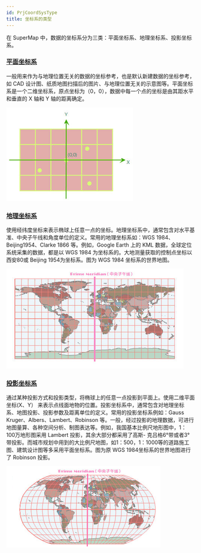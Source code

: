 ```yaml
---
id: PrjCoordSysType
title: 坐标系的类型  
---  
```

 在 SuperMap 中，数据的坐标系分为三类：平面坐标系、地理坐标系、投影坐标系。



 ### [平面坐标系](PlaneCoordSysDia)

 一般用来作为与地理位置无关的数据的坐标参考，也是默认新建数据的坐标参考，如 CAD
设计图、纸质地图扫描后的图片、与地理位置无关的示意图等。平面坐标系是一个二维坐标系，原点坐标为（0，0），数据中每一个点的坐标是由其距水平和垂直的 X 轴和
Y 轴的距离确定。

 ![](img/Prj_CS_Type_1.png)  
 
  
 ### [地理坐标系](GeoCoordSysDia)

 使用经纬度坐标来表示椭球上任意一点的坐标。地理坐标系中，通常包含对水平基准、中央子午线和角度单位的定义。常用的地理坐标系如：WGS
1984、Beijing1954、Clarke 1866 等。例如，Google Earth 上的 KML 数据，全球定位系统采集的数据，都是以 WGS
1984 为坐标系的。大地测量获取的控制点坐标以西安80或 Beijing 1954为坐标系。图为 WGS 1984 坐标系的世界地图。

 ![](img/Prj_CS_Type_2.png)  
  
 ### [投影坐标系](PrjCoordSysDia)

通过某种投影方式和投影类型，将椭球上的任意一点投影到平面上。使用二维平面坐标(X、Y）
来表示点线面地物的位置。投影坐标系中，通常包含对地理坐标系、地图投影、投影参数及距离单位的定义。常用的投影坐标系例如：Gauss
Kruger、Albers、Lambert、Robinson
等。一般，经过投影的地理数据，可进行地图量算、各种空间分析、制图表达等。例如，我国基本比例尺地形图中，1：100万地形图采用 Lambert
投影，其余大部分都采用了高斯-
克吕格6°带或者3°带投影。而城市规划中用到的大比例尺地图，如1：500，1：1000等的道路施工图、建筑设计图等多采用平面坐标系。图为原 WGS 1984坐标系的世界地图进行了 Robinson 投影。   
  
 ![](img/Prj_CS_Type_3.png)  

